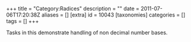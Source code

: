 +++
title = "Category:Radices"
description = ""
date = 2011-07-06T17:20:38Z
aliases = []
[extra]
id = 10043
[taxonomies]
categories = []
tags = []
+++

Tasks in this demonstrate handling of non decimal number bases.
